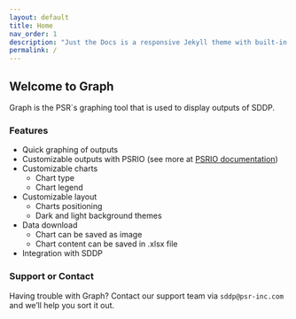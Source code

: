 ```yaml
---
layout: default
title: Home
nav_order: 1
description: "Just the Docs is a responsive Jekyll theme with built-in search that is easily customizable and hosted on GitHub Pages."
permalink: /
---
```


## Welcome to Graph

Graph is the PSR`s graphing tool that is used to display outputs of SDDP.

### Features

* Quick graphing of outputs
* Customizable outputs with PSRIO (see more at [PSRIO documentation](https://psrio.psr-inc.com))
* Customizable charts
  * Chart type
  * Chart legend
* Customizable layout
  * Charts positioning
  * Dark and light background themes
* Data download
  * Chart can be saved as image
  * Chart content can be saved in .xlsx file
* Integration with SDDP

### Support or Contact

Having trouble with Graph? Contact our support team via `sddp@psr-inc.com` and we’ll help you sort it out.

